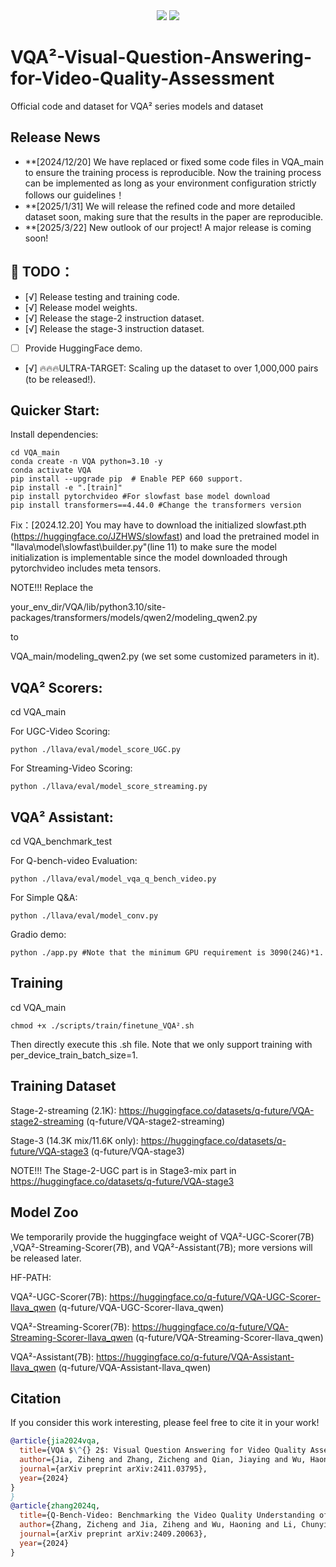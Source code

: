 <div align="center">
<a href="https://hits.seeyoufarm.com"><img src="https://hits.seeyoufarm.com/api/count/incr/badge.svg?url=https%3A%2F%2Fgithub.com%2FQ-Future%2FVisual-Question-Answering-for-Video-Quality-Assessment&count_bg=%2379C83D&title_bg=%23555555&icon=&icon_color=%23E7E7E7&title=hits&edge_flat=false"/></a>
<a href="https://arxiv.org/abs/2411.03795"><img src="https://img.shields.io/badge/Arxiv-2411:03795-red"></a>
  
</div>
</div>
    
  <h1> VQA²-Visual-Question-Answering-for-Video-Quality-Assessment</h1>

<div>

Official code and dataset for VQA² series models and dataset
## Release News

- **[2024/12/20] We have replaced or fixed some code files in VQA_main to ensure the training process is reproducible. Now the training process can be implemented as long as your environment configuration strictly follows our guidelines！
- **[2025/1/31] We will release the refined code and more detailed dataset soon, making sure that the results in the paper are reproducible.
- **[2025/3/22] New outlook of our project! A major release is coming soon!


  
## 🔖 TODO：
- [√] Release testing and training code.
- [√] Release model weights.
- [√] Release the stage-2 instruction dataset.
- [√] Release the stage-3 instruction dataset.
- [ ] Provide HuggingFace demo.
- [√] 🔥🔥🔥ULTRA-TARGET: Scaling up the dataset to over 1,000,000 pairs (to be released!).

## Quicker Start:
Install dependencies:
```shell
cd VQA_main
conda create -n VQA python=3.10 -y
conda activate VQA
pip install --upgrade pip  # Enable PEP 660 support.
pip install -e ".[train]"
pip install pytorchvideo #For slowfast base model download
pip install transformers==4.44.0 #Change the transformers version
```
Fix：[2024.12.20] You may have to download the initialized slowfast.pth (https://huggingface.co/JZHWS/slowfast) and load the pretrained model in "llava\model\slowfast\builder.py"(line 11) to make sure the model initialization is implementable since the model downloaded through pytorchvideo includes meta tensors.

NOTE!!!
Replace the 

your_env_dir/VQA/lib/python3.10/site-packages/transformers/models/qwen2/modeling_qwen2.py 

to 

VQA_main/modeling_qwen2.py (we set some customized parameters in it).

## VQA² Scorers: 
cd VQA_main

For UGC-Video Scoring:
```shell
python ./llava/eval/model_score_UGC.py
```
For Streaming-Video Scoring:
```shell
python ./llava/eval/model_score_streaming.py
```
## VQA² Assistant: 
cd VQA_benchmark_test

For Q-bench-video Evaluation:
```shell
python ./llava/eval/model_vqa_q_bench_video.py
```
For Simple Q&A:
```shell
python ./llava/eval/model_conv.py
```
Gradio demo:
```shell
python ./app.py #Note that the minimum GPU requirement is 3090(24G)*1.
```
## Training
cd VQA_main
```shell
chmod +x ./scripts/train/finetune_VQA².sh
```
Then directly execute this .sh file. Note that we only support training with per_device_train_batch_size=1.

## Training Dataset
Stage-2-streaming (2.1K): https://huggingface.co/datasets/q-future/VQA-stage2-streaming (q-future/VQA-stage2-streaming)

Stage-3 (14.3K mix/11.6K only): https://huggingface.co/datasets/q-future/VQA-stage3 (q-future/VQA-stage3)

NOTE!!! The Stage-2-UGC part is in Stage3-mix part in https://huggingface.co/datasets/q-future/VQA-stage3

## Model Zoo
We temporarily provide the huggingface weight of VQA²-UGC-Scorer(7B) ,VQA²-Streaming-Scorer(7B), and VQA²-Assistant(7B); more versions will be released later.

HF-PATH:

VQA²-UGC-Scorer(7B): https://huggingface.co/q-future/VQA-UGC-Scorer-llava_qwen (q-future/VQA-UGC-Scorer-llava_qwen)

VQA²-Streaming-Scorer(7B): https://huggingface.co/q-future/VQA-Streaming-Scorer-llava_qwen (q-future/VQA-Streaming-Scorer-llava_qwen)

VQA²-Assistant(7B): https://huggingface.co/q-future/VQA-Assistant-llava_qwen (q-future/VQA-Assistant-llava_qwen)

## Citation

If you consider this work interesting, please feel free to cite it in your work!

```bibtex
@article{jia2024vqa,
  title={VQA $\^{} 2$: Visual Question Answering for Video Quality Assessment},
  author={Jia, Ziheng and Zhang, Zicheng and Qian, Jiaying and Wu, Haoning and Sun, Wei and Li, Chunyi and Liu, Xiaohong and Lin, Weisi and Zhai, Guangtao and Min, Xiongkuo},
  journal={arXiv preprint arXiv:2411.03795},
  year={2024}
}
}
@article{zhang2024q,
  title={Q-Bench-Video: Benchmarking the Video Quality Understanding of LMMs},
  author={Zhang, Zicheng and Jia, Ziheng and Wu, Haoning and Li, Chunyi and Chen, Zijian and Zhou, Yingjie and Sun, Wei and Liu, Xiaohong and Min, Xiongkuo and Lin, Weisi and others},
  journal={arXiv preprint arXiv:2409.20063},
  year={2024}
}
```



